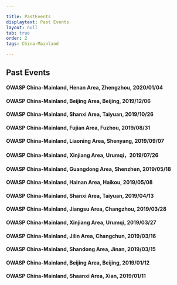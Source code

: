 ```yaml
---

title: PastEvents
displaytext: Past Events
layout: null
tab: true
order: 2
tags: China-Mainland

---
```


## Past Events

#### **OWASP China-Mainland, Henan Area, Zhengzhou, 2020/01/04**

#### **OWASP China-Mainland, Beijing Area, Beijing, 2019/12/06**

#### **OWASP China-Mainland, Shanxi Area, Taiyuan, 2019/10/26**

#### **OWASP China-Mainland, Fujian Area, Fuzhou, 2019/08/31**

#### **OWASP China-Mainland, Liaoning Area, Shenyang, 2019/09/07**

#### **OWASP China-Mainland, Xinjiang Area, Urumqi，2019/07/26**

#### **OWASP China-Mainland, Guangdong Area, Shenzhen, 2019/05/18**

#### **OWASP China-Mainland, Hainan Area, Haikou, 2019/05/08**

#### **OWASP China-Mainland, Shanxi Area, Taiyuan, 2019/04/13**

#### **OWASP China-Mainland, Jiangsu Area, Changzhou, 2019/03/28**

#### **OWASP China-Mainland, Xinjiang Area, Urumqi, 2019/03/27**

#### **OWASP China-Mainland, Jilin Area, Changchun, 2019/03/16**

#### **OWASP China-Mainland, Shandong Area, Jinan, 2019/03/15**

#### **OWASP China-Mainland, Beijing Area, Beijing, 2019/01/12**

#### **OWASP China-Mainland, Shaanxi Area, Xian, 2019/01/11**
